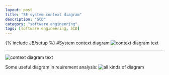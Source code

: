 ```yaml
---
layout: post
title: "SE system context diagram"
description: "SCD"
category: "software engineering"
tags: [software engineering, SCD]
---
```

{% include JB/setup %}
#System context diagram
![context diagram text](http://media-cache-ec0.pinimg.com/originals/f9/83/a8/f983a871303235dbb53d0b2f2f8a31e6.jpg)

------
![context diagram text](http://media-cache-ec0.pinimg.com/originals/af/0e/dc/af0edce98d307b6f2d50a6f84e0f1f64.jpg)

Some useful diagram in reuirement analysis:
![all kinds of diagram](http://media-cache-ec0.pinimg.com/originals/88/8f/a1/888fa17b69cbe089567ea219188bfadd.jpg)